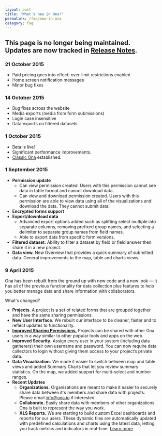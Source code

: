 ```yaml
---
layout: post
title: "What's new in Ona?"
permalink: /faq/new-in-ona
category: faq
---
```


## This page is no longer being maintained. Updates are now tracked in [Release Notes](https://ona.io/release-notes.html).

### 21 October 2015

* Paid pricing goes into effect; over-limit restrictions enabled
* Home screen notification messages
* Minor bug fixes

### 14 October 2015

* Bug fixes across the website
* Media exports (media from form submissions)
* Login case insensitive
* Data exports on filtered datasets

### 1 October 2015

* Beta is live!
* Significant performance improvements.
* [Classic Ona](https://classic.ona.io) established.

### 1 September 2015

* **Permission update**
  * Can view permission created. Users with this permission cannot see data in table format and cannot download data.
  * Can view and download permission created. Users with this permission are able to view data using all of the visualizations and download the data. They cannot submit data.
* **Encrypted forms support**
* **Export/download data** 
  * Advanced export options added such as splitting select multiple into separate columns, removing prefixed group names, and selecting a delimiter to separate group names from field names.
  * Able to export data from specific form versions.
* **Filtered dataset.** Ability to filter a dataset by field or field answer then share it in a new project.
* **Data view.** New Overview that provides a quick summary of submitted data. General improvements to the map, table and charts views.
 


### 9 April 2015

Ona has been rebuilt from the ground up with new code and a new look — it has all of the previous functionality for data collection plus features to help you better manage data and share information with collaborators.

What's changed?

* **Projects.** A project is a set of related forms that are grouped together and have the same sharing permissions.
* **New User Interface.** We rebuilt our interface to be cleaner, faster and to reflect updates to functionality.
* **[Improved Sharing Permissions.](http://help.ona.io/faq/what-are-the-share-settings/)** Projects can be shared with other Ona users in a way similar to other popular tools and apps on the web.
* **Improved Security.** Assign every user in your system (including data gatherers) their own username and password. You can now require data collectors to login without giving them access to your project’s private data.
* **Data Visualization.** We made it easier to switch between map and table views and added Summary Charts that let you review summary statistics. On the map, we added support for multi-select and number ranges.
* **Recent Updates**
	* **Organizations.** Organizations are meant to make it easier to securely share data between it's members and share data with projects. Please email [info@ona.io](mailto:info@ona.io) if interested.
	* **Collaborate.** Easily share data with members of other organizations. Ona is built to represent the way you work.
	* **XLS Reports.** We are starting to build custom Excel dashboards and reports for our users. These dynamic files are automatically updated with predefined calculations and charts using the latest data, letting you track metrics and indicators in real-time. [Learn more](http://help.ona.io/faq/what-is-a-xls-report/)